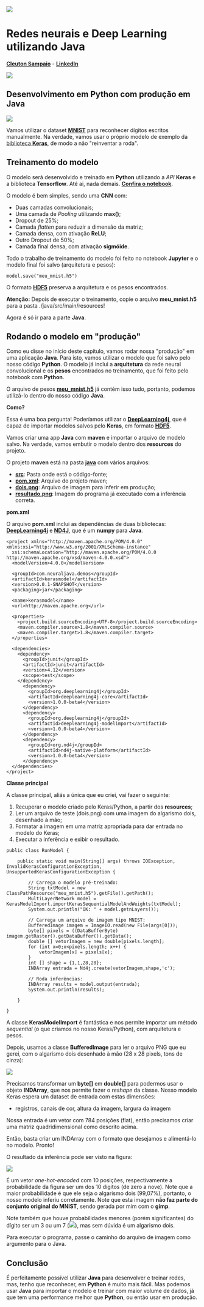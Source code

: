 ![](./icone.png)
# Redes neurais e Deep Learning utilizando Java
[**Cleuton Sampaio**](https://github.com/cleuton) - [**LinkedIn**](https://www.linkedin.com/in/cleutonsampaio/) 

![](./88x31.png)


## Desenvolvimento em Python com produção em Java

![](../python_java.png)

Vamos utilizar o dataset [**MNIST**](http://yann.lecun.com/exdb/mnist/) para reconhecer dígitos escritos manualmente. Na verdade, vamos usar o próprio modelo de exemplo da [biblioteca **Keras**](https://github.com/keras-team/keras/blob/master/examples/mnist_cnn.py), de modo a não "reinventar a roda".

## Treinamento do modelo

O modelo será desenvolvido e treinado em **Python** utilizando a *API* **Keras** e a biblioteca **Tensorflow**. Até ai, nada demais. [**Confira o notebook**](./python_keras.ipynb).

O modelo é bem simples, sendo uma **CNN** com: 
- Duas camadas convolucionais;
- Uma camada de *Pooling* utilizando **max()**;
- Dropout de 25%;
- Camada *flatten* para reduzir a dimensão da matriz;
- Camada densa, com ativação **ReLU**;
- Outro Dropout de 50%;
- Camada final densa, com ativação **sigmóide**.

Todo o trabalho de treinamento do modelo foi feito no notebook **Jupyter** e o modelo final foi salvo (arquitetura e pesos):

```
model.save("meu_mnist.h5")
```

O formato [**HDF5**](https://www.tinymind.com/learn/terms/hdf5) preserva a arquitetura e os pesos encontrados. 

**Atenção:** Depois de executar o treinamento, copie o arquivo **meu_mnist.h5** para a pasta ./java/src/main/resources!

Agora é só ir para a parte **Java**.

## Rodando o modelo em "produção"

Como eu disse no início deste capítulo, vamos rodar nossa "produção" em uma aplicação **Java**. Para isto, vamos utilizar o modelo que foi salvo pelo nosso código **Python**. O modelo já inclui a **arquitetura** da rede neural convolucional e os **pesos** encontrados no treinamento, que foi feito pelo notebook com **Python**.

O arquivo de pesos [**meu_mnist.h5**](./meu_mnist.h5) já contém isso tudo, portanto, podemos utilizá-lo dentro do nosso código **Java**. 

**Como?**

Essa é uma boa pergunta! Poderíamos utilizar o [**DeepLearning4j**](https://deeplearning4j.org/), que é capaz de importar modelos salvos pelo **Keras**, em formato [**HDF5**](https://www.tinymind.com/learn/terms/hdf5).

Vamos criar uma app **Java** com **maven** e importar o arquivo de modelo salvo. Na verdade, vamos embutir o modelo dentro dos **resources** do projeto.

O projeto **maven** está na pasta [**java**](./java) com vários arquivos: 
- [**src**](./java/src): Pasta onde está o código-fonte;
- [**pom.xml**](./java/pom.xml): Arquivo do projeto maven;
- [**dois.png**](./java/dois.png): Arquivo de imagem para inferir em produção;
- [**resultado.png**](./java/resultado.png): Imagem do programa já executado com a inferência correta.

**pom.xml**

O arquivo **pom.xml** inclui as dependências de duas bibliotecas: [**DeepLearning4j**](https://deeplearning4j.org/) e [**ND4J**](https://deeplearning4j.org/docs/latest/nd4j-overview), que é um **numpy** para **Java**.

```
<project xmlns="http://maven.apache.org/POM/4.0.0" xmlns:xsi="http://www.w3.org/2001/XMLSchema-instance"
  xsi:schemaLocation="http://maven.apache.org/POM/4.0.0 http://maven.apache.org/xsd/maven-4.0.0.xsd">
  <modelVersion>4.0.0</modelVersion>

  <groupId>com.neuraljava.demos</groupId>
  <artifactId>kerasmodel</artifactId>
  <version>0.0.1-SNAPSHOT</version>
  <packaging>jar</packaging>

  <name>kerasmodel</name>
  <url>http://maven.apache.org</url>

  <properties>
    <project.build.sourceEncoding>UTF-8</project.build.sourceEncoding>
    <maven.compiler.source>1.8</maven.compiler.source>
    <maven.compiler.target>1.8</maven.compiler.target>
  </properties>

  <dependencies>
    <dependency>
      <groupId>junit</groupId>
      <artifactId>junit</artifactId>
      <version>4.12</version>
      <scope>test</scope>
    </dependency>
	  <dependency>      
	    <groupId>org.deeplearning4j</groupId>      
	    <artifactId>deeplearning4j-core</artifactId>
	    <version>1.0.0-beta4</version>    
	  </dependency>         
	  <dependency>      
	    <groupId>org.deeplearning4j</groupId>      
	    <artifactId>deeplearning4j-modelimport</artifactId>      
	    <version>1.0.0-beta4</version>    
	  </dependency>                       
	  <dependency>      
	    <groupId>org.nd4j</groupId>      
	    <artifactId>nd4j-native-platform</artifactId>
	    <version>1.0.0-beta4</version>    
	  </dependency>
  </dependencies>
</project>

```

**Classe principal**

A classe principal, aliás a única que eu criei, vai fazer o seguinte:

1. Recuperar o modelo criado pelo Keras/Python, a partir dos **resources**;
2. Ler um arquivo de teste (dois.png) com uma imagem do algarismo dois, desenhado à mão;
3. Formatar a imagem em uma matriz apropriada para dar entrada no modelo do Keras;
4. Executar a inferência e exibir o resultado.

```
public class RunModel {

	public static void main(String[] args) throws IOException, InvalidKerasConfigurationException, UnsupportedKerasConfigurationException {
		
		// Carrega o modelo pré-treinado: 
		String txtModel = new ClassPathResource("meu_mnist.h5").getFile().getPath();
		MultiLayerNetwork model = KerasModelImport.importKerasSequentialModelAndWeights(txtModel);
		System.out.println("OK: " + model.getnLayers());
		
		// Carrega um arquivo de imagem tipo MNIST:
		BufferedImage imagem = ImageIO.read(new File(args[0]));
		byte[] pixels = ((DataBufferByte) imagem.getRaster().getDataBuffer()).getData();
		double [] vetorImagem = new double[pixels.length];
		for (int x=0;x<pixels.length; x++) {
			vetorImagem[x] = pixels[x];
		}
		int [] shape = {1,1,28,28};
		INDArray entrada = Nd4j.create(vetorImagem,shape,'c'); 
		
		// Roda inferências:
		INDArray results = model.output(entrada);
		System.out.println(results);
		
	}

}
```

A classe **KerasModelImport** é fantástica e nos permite importar um método *sequential* (o que criamos no nosso Keras/Python), com arquitetura e pesos.

Depois, usamos a classe **BufferedImage** para ler o arquivo PNG que eu gerei, com o algarismo dois desenhado à mão (28 x 28 pixels, tons de cinza):

![](./java/dois.png)

Precisamos transformar um **byte[]** em **double[]** para podermos usar o objeto **INDArray**, que nos permite fazer o *reshape* da classe. Nosso modelo Keras espera um dataset de entrada com estas dimensões:

- registros, canais de cor, altura da imagem, largura da imagem

Nossa entrada é um vetor com 784 posições (flat), então precisamos criar uma matriz quadridimensional como descrito acima. 

Então, basta criar um INDArray com o formato que desejamos e alimentá-lo no modelo. Pronto!

O resultado da inferência pode ser visto na figura: 

![](./java/resultado.png)

É um vetor *one-hot-encoded* com 10 posições, respectivamente a probabilidade da figura ser um dos 10 dígitos (de zero a nove). Note que a maior probabilidade é que ele seja o algarismo dois (99,07%), portanto, o nosso modelo inferiu corretamente. Note que esta imagem **não faz parte do conjunto original do MNIST**, sendo gerada por mim com o **gimp**. 

Note também que houve probabilidades menores (porém significantes) do dígito ser um 3 ou um 7 (![](./java/dois.png)), mas sem dúvida é um algarismo dois. 

Para executar o programa, passe o caminho do arquivo de imagem como argumento para o Java. 

## Conclusão

É perfeitamente possível utilizar **Java** para desenvolver e treinar redes, mas, tenho que reconhecer, em **Python** é muito mais fácil. Mas podemos usar **Java** para importar o modelo e treinar com maior volume de dados, já que tem uma performance melhor que **Python**, ou então usar em produção.
